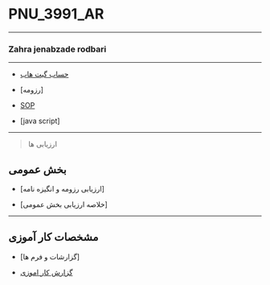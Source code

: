 # PNU_3991_AR
---------
### Zahra jenabzade rodbari
 
---
- [حساب گیت هاب](https://github.com/zahrajenabzaderodbari)

- [رزومه]

- [SOP](https://github.com/zahrajenabzaderodbari/PNU_3991_AR/blob/main/SOP.pdf)

- [java script]
------------------
>  ارزیابی ها
 
## بخش عمومی

- [ارزیابی رزومه و انگیزه نامه]

- [خلاصه ارزیابی بخش عمومی]
------------------
## مشخصات کار آموزی 

- [گزارشات و فرم ها]

- [گزارش کار اموزی](https://github.com/zahrajenabzaderodbari/PNU_3991_AR/blob/main/%DA%A9%D8%A7%D8%B1%D8%A2%D9%85%D9%88%D8%B2%DB%8C-2.pdf)
